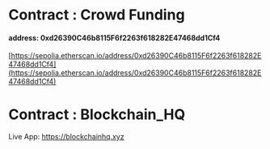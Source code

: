# Contract : Crowd Funding

#### address: 0xd26390C46b8115F6f2263f618282E47468dd1Cf4
[https://sepolia.etherscan.io/address/0xd26390C46b8115F6f2263f618282E47468dd1Cf4](https://sepolia.etherscan.io/address/0xd26390C46b8115F6f2263f618282E47468dd1Cf4)

# Contract : Blockchain_HQ

Live App: https://blockchainhq.xyz
